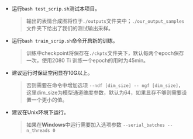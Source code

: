 + 运行```bash test_scrip.sh```测试本项目。

  > 输出的表情合成图将位于```./outputs```文件夹中；```./our_output_samples```文件夹下给出了我们的测试输出采样。

+ 运行```bash train_scrip.sh```命令开启新的训练。

  > 训练中checkpoint将保存在```./ckpts```文件夹下，默认每两个epoch保存一次，使用2080 Ti 训练一个epoch的用时为45min。

+ 建议运行时保证空闲显存10G以上。

  > 否则需要在命令中增加选项 ```--ndf [dim_size] -- ngf [dim_size]```， 这里dim_size为模型通道维度参数，默认为64，如果显存不够则需要设置一个更小的值。

+ 建议在Unix环境下运行。

  > 如果在**Windows**中运行需要加入选项参数 ```--serial_batches --n_threads 0```

